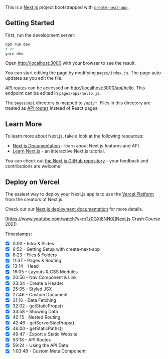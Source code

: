 This is a [Next.js](https://nextjs.org/) project bootstrapped with [`create-next-app`](https://github.com/vercel/next.js/tree/canary/packages/create-next-app).

## Getting Started

First, run the development server:

```bash
npm run dev
# or
yarn dev
```

Open [http://localhost:3000](http://localhost:3000) with your browser to see the result.

You can start editing the page by modifying `pages/index.js`. The page auto-updates as you edit the file.

[API routes](https://nextjs.org/docs/api-routes/introduction) can be accessed on [http://localhost:3000/api/hello](http://localhost:3000/api/hello). This endpoint can be edited in `pages/api/hello.js`.

The `pages/api` directory is mapped to `/api/*`. Files in this directory are treated as [API routes](https://nextjs.org/docs/api-routes/introduction) instead of React pages.

## Learn More

To learn more about Next.js, take a look at the following resources:

- [Next.js Documentation](https://nextjs.org/docs) - learn about Next.js features and API.
- [Learn Next.js](https://nextjs.org/learn) - an interactive Next.js tutorial.

You can check out [the Next.js GitHub repository](https://github.com/vercel/next.js/) - your feedback and contributions are welcome!

## Deploy on Vercel

The easiest way to deploy your Next.js app is to use the [Vercel Platform](https://vercel.com/new?utm_medium=default-template&filter=next.js&utm_source=create-next-app&utm_campaign=create-next-app-readme) from the creators of Next.js.

Check out our [Next.js deployment documentation](https://nextjs.org/docs/deployment) for more details.

[https://www.youtube.com/watch?v=mTz0GXj8NN0](Next.js Crash Course 2021)

Timestamps:

- [x] 0:00 - Intro & Slides
- [x] 6:52 - Getting Setup with create-next-app
- [x] 8:23 - Files & Folders
- [x] 11:37 - Pages & Routing
- [x] 13:14 - Head
- [x] 16:05 - Layouts & CSS Modules
- [x] 20:56 - Nav Component & Link
- [x] 23:34 - Create a Header
- [x] 25:05 - Styled JSX
- [x] 27:46 - Custom Document
- [x] 31:16 - Data Fetching
- [x] 32:02 - getStaticProps()
- [x] 33:58 - Showing Data
- [x] 40:15 - Nested Routing
- [x] 42:46 - getServerSideProps()
- [x] 46:00 - getStaticPaths()
- [x] 49:47 - Export a Static Website
- [x] 53:18 - API Routes
- [x] 59:24 - Using the API Data
- [x] 1:03:48 - Custom Meta Component

